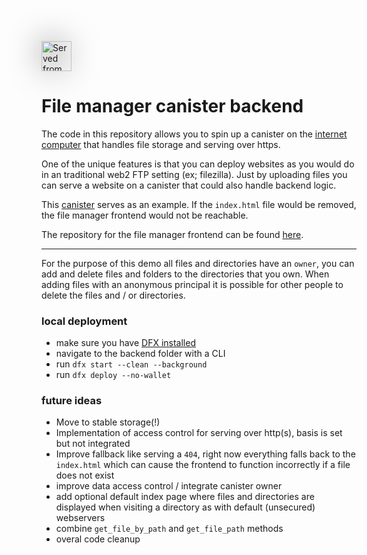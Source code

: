 ###

<img src="https://3gjaf-uyaaa-aaaal-qbxdq-cai.raw.ic0.app/static/media/logo_large.1eb5ead8b26a8ad5e527.png"
     alt="Served from the canister"
     style="margin-top: 20px; height: 48px; filter: drop-shadow(1px 1px 25px black)" />

##

# File manager canister backend

The code in this repository allows you to spin up a canister on the [internet computer](https://internetcomputer.org) that handles file storage and serving over https.

One of the unique features is that you can deploy websites as you would do in an traditional web2 FTP setting (ex; filezilla). Just by uploading files you can serve a website on a canister that could also handle backend logic.

This [canister](https://3gjaf-uyaaa-aaaal-qbxdq-cai.raw.ic0.app/) serves as an example. If the `index.html` file would be removed, the file manager frontend would not be reachable.

The repository for the file manager frontend can be found [here](https://github.com/rem-code-s/canister_file_manager_frontend).

---

For the purpose of this demo all files and directories have an `owner`, you can add and delete files and folders to the directories that you own. When adding files with an anonymous principal it is possible for other people to delete the files and / or directories.

### local deployment

- make sure you have [DFX installed](https://internetcomputer.org/docs/current/tutorials/deploy_sample_app/#dfx)
- navigate to the backend folder with a CLI
- run `dfx start --clean --background`
- run `dfx deploy --no-wallet`

### future ideas

- Move to stable storage(!)
- Implementation of access control for serving over http(s), basis is set but not integrated
- Improve fallback like serving a `404`, right now everything falls back to the `index.html` which can cause the frontend to function incorrectly if a file does not exist
- improve data access control / integrate canister owner
- add optional default index page where files and directories are displayed when visiting a directory as with default (unsecured) webservers
- combine `get_file_by_path` and `get_file_path` methods
- overal code cleanup

